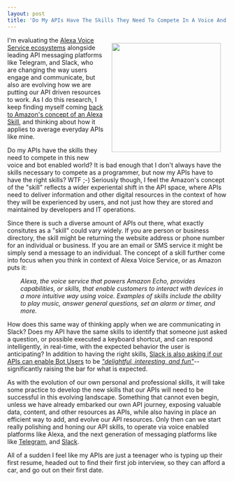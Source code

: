```yaml
---
layout: post
title: 'Do My APIs Have The Skills They Need To Compete In A Voice And Bot Enabled World?'
---
```

<p><img style="padding: 15px;" src="https://s3.amazonaws.com/kinlane-productions/bw-icons/bw-api-skills.png" alt="" width="250" align="right" /></p>
<p>I'm evaluating the <a href="https://developer.amazon.com/public/solutions/alexa">Alexa Voice Service ecosystems</a> alongside leading API messaging platforms like Telegram, and Slack, who are changing the way users engage and communicate, but also are evolving how we are putting our API driven resources to work. As I do this research, I keep finding myself coming <a href="https://developer.amazon.com/appsandservices/solutions/alexa/alexa-skills-kit">back to Amazon's concept of an Alexa Skill</a>, and thinking about how it applies to average everyday APIs like mine.</p>
<p>Do my APIs have the skills they need to compete in this new voice and bot enabled world? It is bad enough that I don't always have the skills necessary to compete as a programmer, but now my APIs have to have the right skills? WTF ;-) Seriously though, I feel the Amazon's concept of the "skill" reflects a wider experiental shift in the API space, where APIs need to deliver information and other digital resources in the context of how they will be experienced by users, and not just how they are stored and maintained by developers and IT operations.</p>
<p>Since there is such a diverse amount of APIs out there, what exactly consitutes as a "skill" could vary widely. If you are person or business directory, the skill might be returning the website address or phone number for an individual or business. If you are an email or SMS service it might be simply send a message to an individual. The concept of a skill further come into focus when you think in context of Alexa Voice Service, or as Amazon puts it:</p>
<p style="padding-left: 30px;"><em>Alexa, the voice service that powers Amazon Echo, provides capabilities, or skills, that enable customers to interact with devices in a more intuitive way using voice. Examples of skills include the ability to play music, answer general questions, set an alarm or timer, and more.</em></p>
<p>How does this same way of thinking apply when we are communicating in Slack? Does my API have the same skills to identify that someone just asked a question, or possible executed a keyboard shortcut, and can respond intelligently, in real-time, with the expected behavior the user is anticipating? In addition to having the right skills, <a href="https://api.slack.com/bot-users">Slack is also asking if our APIs can enable Bot Users</a> to be <em><a href="https://medium.com/slack-developer-blog/when-it-comes-to-bots-the-beer-test-might-be-more-important-than-the-turing-test-596af0032e09#.6z31hop40">"</a></em><span><em><a href="https://medium.com/slack-developer-blog/when-it-comes-to-bots-the-beer-test-might-be-more-important-than-the-turing-test-596af0032e09#.6z31hop40">delightful, interesting, and fun"</a>-</em>-significantly raising the bar for what is expected.</span></p>
<p>As with the evolution of our own personal and professional skills, it will take some practice to develop the new skills that our APIs will need to be successful in this evolving landscape. Something that cannot even begin, unless we have already embarked our own API journey, exposing valuable data, content, and other resources as APIs, while also having in place an efficient way to add, and evolve our API resources. Only then can we start really polishing and honing our API skills, to operate via voice enabled platforms like Alexa, and the next generation of messaging platforms like like <a href="https://telegram.org/">Telegram</a>, and <a href="https://slack.com/">Slack</a>.</p>
<p>All of a sudden I feel like my APIs are just a teenager who is typing up their first resume, headed out to find their first job interview, so they can afford a car, and go out on their first date.</p>